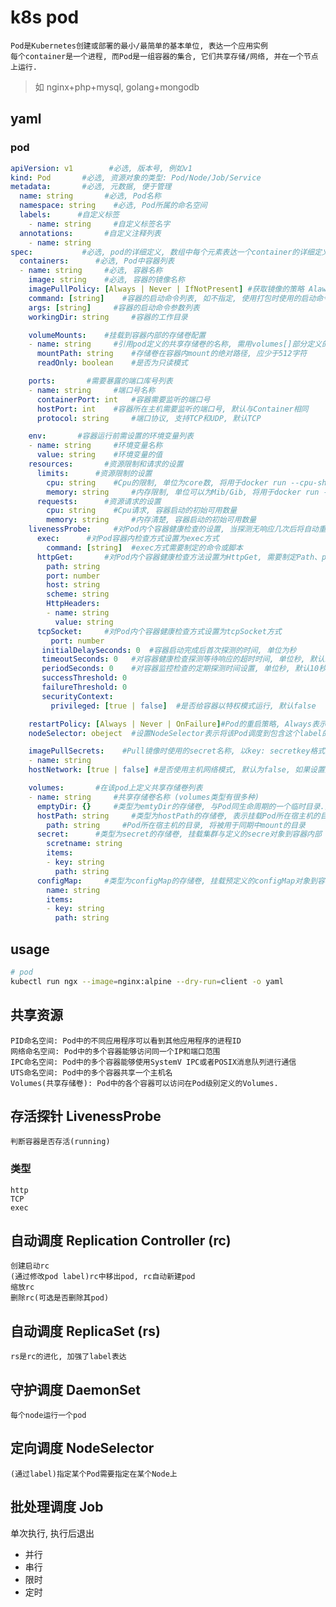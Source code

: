 # k8s pod

    Pod是Kubernetes创建或部署的最小/最简单的基本单位, 表达一个应用实例
    每个container是一个进程, 而Pod是一组容器的集合, 它们共享存储/网络, 并在一个节点上运行.

> 如 nginx+php+mysql, golang+mongodb

## yaml

### pod

```yaml
apiVersion: v1        #必选, 版本号, 例如v1
kind: Pod       #必选, 资源对象的类型: Pod/Node/Job/Service
metadata:       #必选, 元数据, 便于管理
  name: string       #必选, Pod名称
  namespace: string    #必选, Pod所属的命名空间
  labels:      #自定义标签
    - name: string     #自定义标签名字
  annotations:       #自定义注释列表
    - name: string
spec:           #必选, pod的详细定义, 数组中每个元素表达一个container的详细定义, 声明我们期望的最终状态
  containers:      #必选, Pod中容器列表
  - name: string     #必选, 容器名称
    image: string    #必选, 容器的镜像名称
    imagePullPolicy: [Always | Never | IfNotPresent] #获取镜像的策略 Alawys表示下载镜像 IfnotPresent表示优先使用本地镜像, 否则下载镜像, Nerver表示仅使用本地镜像
    command: [string]    #容器的启动命令列表, 如不指定, 使用打包时使用的启动命令
    args: [string]     #容器的启动命令参数列表
    workingDir: string     #容器的工作目录

    volumeMounts:    #挂载到容器内部的存储卷配置
    - name: string     #引用pod定义的共享存储卷的名称, 需用volumes[]部分定义的的卷名
      mountPath: string    #存储卷在容器内mount的绝对路径, 应少于512字符
      readOnly: boolean    #是否为只读模式

    ports:       #需要暴露的端口库号列表
    - name: string     #端口号名称
      containerPort: int   #容器需要监听的端口号
      hostPort: int    #容器所在主机需要监听的端口号, 默认与Container相同
      protocol: string     #端口协议, 支持TCP和UDP, 默认TCP

    env:       #容器运行前需设置的环境变量列表
    - name: string     #环境变量名称
      value: string    #环境变量的值
    resources:       #资源限制和请求的设置
      limits:      #资源限制的设置
        cpu: string    #Cpu的限制, 单位为core数, 将用于docker run --cpu-shares参数
        memory: string     #内存限制, 单位可以为Mib/Gib, 将用于docker run --memory参数
      requests:      #资源请求的设置
        cpu: string    #Cpu请求, 容器启动的初始可用数量
        memory: string     #内存清楚, 容器启动的初始可用数量
    livenessProbe:     #对Pod内个容器健康检查的设置, 当探测无响应几次后将自动重启该容器, 检查方法有exec、httpGet和tcpSocket, 对一个容器只需设置其中一种方法即可
      exec:      #对Pod容器内检查方式设置为exec方式
        command: [string]  #exec方式需要制定的命令或脚本
      httpGet:       #对Pod内个容器健康检查方法设置为HttpGet, 需要制定Path、port
        path: string
        port: number
        host: string
        scheme: string
        HttpHeaders:
        - name: string
          value: string
      tcpSocket:     #对Pod内个容器健康检查方式设置为tcpSocket方式
         port: number
       initialDelaySeconds: 0  #容器启动完成后首次探测的时间, 单位为秒
       timeoutSeconds: 0   #对容器健康检查探测等待响应的超时时间, 单位秒, 默认1秒
       periodSeconds: 0    #对容器监控检查的定期探测时间设置, 单位秒, 默认10秒一次
       successThreshold: 0
       failureThreshold: 0
       securityContext:
         privileged: [true | false]  #是否给容器以特权模式运行, 默认false

    restartPolicy: [Always | Never | OnFailure]#Pod的重启策略, Always表示一旦不管以何种方式终止运行, kubelet都将重启, OnFailure表示只有Pod以非0退出码退出才重启, Nerver表示不再重启该Pod
    nodeSelector: obeject  #设置NodeSelector表示将该Pod调度到包含这个label的node上, 以key: value的格式指定

    imagePullSecrets:    #Pull镜像时使用的secret名称, 以key: secretkey格式指定
    - name: string
    hostNetwork: [true | false] #是否使用主机网络模式, 默认为false, 如果设置为true, 表示使用宿主机网络

    volumes:       #在该pod上定义共享存储卷列表
    - name: string     #共享存储卷名称 (volumes类型有很多种)
      emptyDir: {}     #类型为emtyDir的存储卷, 与Pod同生命周期的一个临时目录.为空值
      hostPath: string     #类型为hostPath的存储卷, 表示挂载Pod所在宿主机的目录
        path: string     #Pod所在宿主机的目录, 将被用于同期中mount的目录
      secret:      #类型为secret的存储卷, 挂载集群与定义的secre对象到容器内部
        scretname: string  
        items:
        - key: string
          path: string
      configMap:     #类型为configMap的存储卷, 挂载预定义的configMap对象到容器内部
        name: string
        items:
        - key: string
          path: string
```

## usage

```sh
# pod
kubectl run ngx --image=nginx:alpine --dry-run=client -o yaml
```

## 共享资源  

    PID命名空间: Pod中的不同应用程序可以看到其他应用程序的进程ID
    网络命名空间: Pod中的多个容器能够访问同一个IP和端口范围
    IPC命名空间: Pod中的多个容器能够使用SystemV IPC或者POSIX消息队列进行通信
    UTS命名空间: Pod中的多个容器共享一个主机名
    Volumes(共享存储卷): Pod中的各个容器可以访问在Pod级别定义的Volumes.  

## 存活探针 LivenessProbe

    判断容器是否存活(running)

### 类型

    http  
    TCP  
    exec  

## 自动调度 Replication Controller (rc)

    创建启动rc
    (通过修改pod label)rc中移出pod, rc自动新建pod
    缩放rc
    删除rc(可选是否删除其pod)

## 自动调度 ReplicaSet (rs)

    rs是rc的进化, 加强了label表达

## 守护调度 DaemonSet

    每个node运行一个pod

## 定向调度 NodeSelector

    (通过label)指定某个Pod需要指定在某个Node上

## 批处理调度 Job

单次执行, 执行后退出

- 并行
- 串行
- 限时  
- 定时  

